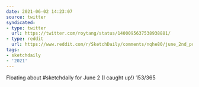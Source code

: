 ```yaml
---
date: 2021-06-02 14:23:07
source: twitter
syndicated:
- type: twitter
  url: https://twitter.com/roytang/status/1400095637538938881/
- type: reddit
  url: https://www.reddit.com/r/SketchDaily/comments/nqhe80/june_2nd_pool_floats/h0bfxxm/
tags:
- sketchdaily
- '2021'
---
```


Floating about #sketchdaily for June 2 (I caught up!) 153/365